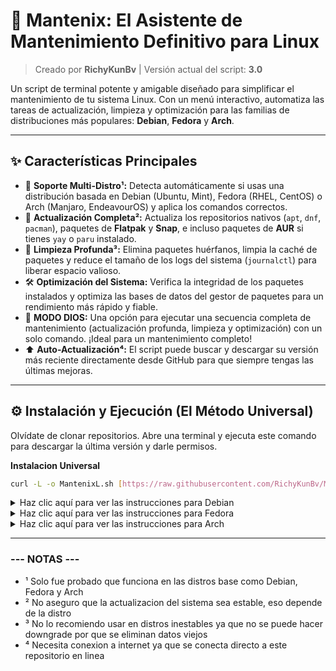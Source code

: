 # 🚀 Mantenix: El Asistente de Mantenimiento Definitivo para Linux

> Creado por **RichyKunBv** | Versión actual del script: **3.0**

Un script de terminal potente y amigable diseñado para simplificar el mantenimiento de tu sistema Linux. Con un menú interactivo, automatiza las tareas de actualización, limpieza y optimización para las familias de distribuciones más populares: **Debian**, **Fedora** y **Arch**.



---

## ✨ Características Principales

-   🐧 **Soporte Multi-Distro¹:** Detecta automáticamente si usas una distribución basada en Debian (Ubuntu, Mint), Fedora (RHEL, CentOS) o Arch (Manjaro, EndeavourOS) y aplica los comandos correctos.
-   🔄 **Actualización Completa²:** Actualiza los repositorios nativos (`apt`, `dnf`, `pacman`), paquetes de **Flatpak** y **Snap**, e incluso paquetes de **AUR** si tienes `yay` o `paru` instalado.
-   🧹 **Limpieza Profunda³:** Elimina paquetes huérfanos, limpia la caché de paquetes y reduce el tamaño de los logs del sistema (`journalctl`) para liberar espacio valioso.
-   🛠️ **Optimización del Sistema:** Verifica la integridad de los paquetes instalados y optimiza las bases de datos del gestor de paquetes para un rendimiento más rápido y fiable.
-   🤖 **MODO DIOS:** Una opción para ejecutar una secuencia completa de mantenimiento (actualización profunda, limpieza y optimización) con un solo comando. ¡Ideal para un mantenimiento completo!
-   ⬆️ **Auto-Actualización⁴:** El script puede buscar y descargar su versión más reciente directamente desde GitHub para que siempre tengas las últimas mejoras.

---

## ⚙️ Instalación y Ejecución (El Método Universal)

Olvídate de clonar repositorios. Abre una terminal y ejecuta este comando para descargar la última versión y darle permisos.

**Instalacion Universal**

```bash
curl -L -o MantenixL.sh [https://raw.githubusercontent.com/RichyKunBv/Mantenix/main/MantenixL.sh]
```


<details>
<summary>Haz clic aquí para ver las instrucciones para Debian</summary>

### 1. Obtener el script
Tienes dos maneras de hacerlo, elige la que prefieras:

* **Opción A (La más fácil):**
    > Descarga el archivo `MantenixL.sh` desde el repositorio de GitHub. Guárdalo en una carpeta que ubiques fácilmente, como **Descargas**.

* **Opción B (Para usuarios de Git):**
    > Si prefieres usar la terminal, clona el repositorio completo:
    > ```bash
    > git clone [https://github.com/RichyKunBv/Mantenix.git](https://github.com/RichyKunBv/Mantenix.git)
    > ```

### 2. Abrir una terminal en el lugar correcto
> Este paso es clave. Ve a la carpeta donde guardaste el script (p. ej., **Descargas** o la nueva carpeta `Mantenix` si usaste git). Una vez dentro, haz **clic derecho** en un espacio vacío y busca la opción **"Abrir en una terminal"**.
>
> *(Como sé que te gusta XFCE, en su gestor de archivos Thunar la opción aparece directamente al hacer clic derecho. ¡Muy práctico!)*

### 3. Dar permisos y ejecutar
> Con la terminal abierta en la carpeta correcta, solo necesitas usar estos dos comandos:

* **Para darle permiso de ejecución:**
    ```bash
    chmod +x MantenixL.sh
    ```

* **Para ejecutar el asistente (siempre con `sudo`):**
    ```bash
    sudo ./MantenixL.sh
    ```
¡Listo! El menú del asistente aparecerá y podrás empezar a darle mantenimiento a tu sistema Debian/Ubuntu.

</details>

<details>
<summary>Haz clic aquí para ver las instrucciones para Fedora</summary>

### 1. Obtener el script
Tienes dos maneras de hacerlo, elige la que prefieras:

* **Opción A (La más fácil):**
    > Descarga el archivo `MantenixL.sh` desde el repositorio de GitHub. Guárdalo en una carpeta que ubiques fácilmente, como **Descargas**.

* **Opción B (Para usuarios de Git):**
    > Si prefieres usar la terminal, puedes clonar el repositorio completo (puede que necesites instalar git primero con `sudo dnf install git`):
    > ```bash
    > git clone [https://github.com/RichyKunBv/Mantenix.git](https://github.com/RichyKunBv/Mantenix.git)
    > ```

### 2. Abrir una terminal en el lugar correcto
> Este paso es clave. Ve a la carpeta donde guardaste el script (p. ej., **Descargas** o la nueva carpeta `Mantenix`). Una vez dentro, haz **clic derecho** en un espacio vacío y busca la opción **"Abrir en una terminal"**.
>
> *(En la versión por defecto de Fedora con GNOME, esta opción suele estar disponible en el gestor de archivos. Si por alguna razón no la encuentras, siempre puedes abrir una terminal y navegar manualmente con el comando `cd ~/Descargas`.)*

### 3. Dar permisos y ejecutar
> Con la terminal abierta en la carpeta correcta, solo necesitas usar estos dos comandos:

* **Para darle permiso de ejecución:**
    ```bash
    chmod +x MantenixL.sh
    ```

* **Para ejecutar el asistente (siempre con `sudo`):**
    ```bash
    sudo ./MantenixL.sh
    ```
¡Listo! El menú del asistente aparecerá, detectará tu sistema Fedora y podrás empezar a darle mantenimiento.

</details>



<details>
<summary>Haz clic aquí para ver las instrucciones para Arch</summary>

### 1. Obtener el script
Tienes dos maneras de hacerlo, elige la que prefieras:

* **Opción A (La más fácil):**
    > Descarga el archivo `MantenixL.sh` desde el repositorio de GitHub y guárdalo en una carpeta que ubiques fácilmente, como **Descargas**.

* **Opción B (Recomendada para usuarios de Arch):**
    > Es muy probable que ya tengas `git` instalado. Clona el repositorio directamente desde la terminal:
    > ```bash
    > git clone [https://github.com/RichyKunBv/Mantenix.git](https://github.com/RichyKunBv/Mantenix.git)
    > ```

### 2. Abrir una terminal en el lugar correcto
> Los usuarios de Arch suelen preferir la terminal. Simplemente navega a la carpeta donde está el script.
> ```bash
> # Navega a la carpeta de descargas
> cd ~/Descargas
> 
> # O a la carpeta del repo si lo clonaste
> cd Mantenix
> ```
> *(Por supuesto, el método de hacer **clic derecho -> "Abrir en terminal"** también funciona en la mayoría de gestores de archivos como Dolphin, Thunar o Files, dependiendo de tu entorno de escritorio.)*

### 3. Dar permisos y ejecutar
> Ya en la carpeta correcta, solo te quedan estos dos comandos:

* **Para darle permiso de ejecución:**
    ```bash
    chmod +x MantenixL.sh
    ```

* **Para ejecutar el asistente (siempre con `sudo`):**
    ```bash
    sudo ./MantenixL.sh
    ```
¡Listo! El menú del asistente aparecerá, reconocerá tu sistema Arch y podrás empezar a darle mantenimiento, **incluyendo los paquetes del AUR si tienes `yay` o `paru`**.

</details>

</details>


---

### --- NOTAS --- 
* ¹ Solo fue probado que funciona en las distros base como Debian, Fedora y Arch
* ² No aseguro que la actualizacion del sistema sea estable, eso depende de la distro
* ³ No lo recomiendo usar en distros inestables ya que no se puede hacer downgrade por que se eliminan datos viejos
* ⁴ Necesita conexion a internet ya que se conecta directo a este repositorio en linea
